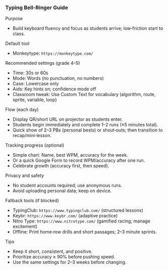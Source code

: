 ### Typing Bell‑Ringer Guide

Purpose
- Build keyboard fluency and focus as students arrive; low‑friction start to class.

Default tool
- Monkeytype: `https://monkeytype.com/`

Recommended settings (grade 4–5)
- Time: 30s or 60s
- Mode: Words (no punctuation, no numbers)
- Case: Lowercase only
- Aids: Key hints on; confidence mode off
- Classroom tweak: Use Custom Text for vocabulary (algorithm, route, sprite, variable, loop)

Flow (each day)
- Display QR/short URL on projector as students enter.
- Students begin immediately and complete 1–2 runs (≤5 minutes total).
- Quick show of 2–3 PBs (personal bests) or shout‑outs; then transition to recap/mini‑lesson.

Tracking progress (optional)
- Simple chart: Name, best WPM, accuracy for the week.
- Or a quick Google Form to record WPM/accuracy after one run.
- Celebrate growth (accuracy first, then speed).

Privacy and safety
- No student accounts required; use anonymous runs.
- Avoid uploading personal data; keep on device.

Fallback tools (if blocked)
- TypingClub: `https://www.typingclub.com/` (structured lessons)
- Keybr: `https://www.keybr.com/` (adaptive practice)
- Nitro Type: `https://www.nitrotype.com/` (gamified racing; manage excitement)
- Offline: Print home‑row drills and short passages; 2–3 minute sprints.

Tips
- Keep it short, consistent, and positive.
- Prioritize accuracy ≥ 90% before pushing speed.
- Use the same settings for 2–3 weeks before changing.

